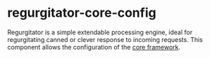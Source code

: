 # regurgitator-core-config
Regurgitator is a simple extendable processing engine, ideal for regurgitating canned or clever response to incoming requests. This component allows the configuration of the [core framework](https://github.com/talmeym/regurgitator-core).
